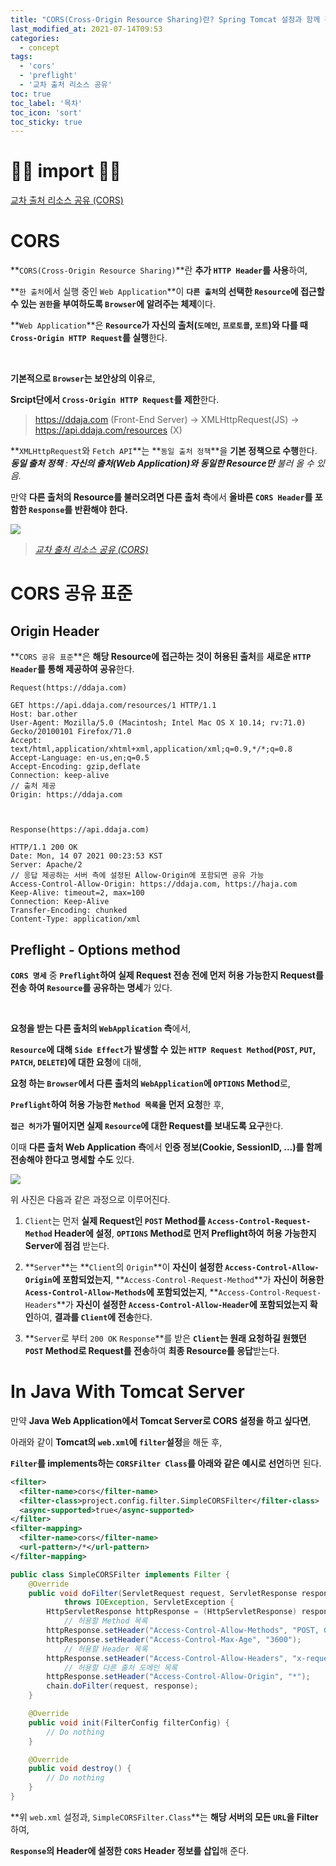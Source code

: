 ```yaml
---
title: "CORS(Cross-Origin Resource Sharing)란? Spring Tomcat 설정과 함께 간략히!"
last_modified_at: 2021-07-14T09:53
categories:
  - concept
tags: 
  - 'cors' 
  - 'preflight' 
  - '교차 출처 리소스 공유'
toc: true
toc_label: '목차'
toc_icon: 'sort'
toc_sticky: true
---
```


# 🙆‍♂️ import 🙇‍♂️

[교차 출처 리소스 공유 (CORS)](https://developer.mozilla.org/ko/docs/Web/HTTP/CORS)


# CORS

**`CORS(Cross-Origin Resource Sharing)`**란 **추가 `HTTP Header`를 사용**하여, 

**`한 출처`에서 실행 중인 `Web Application`**이 **`다른 출처`의 선택한 `Resource`에 접근할 수 있는 `권한`을 부여하도록 `Browser`에 알려주는 체제**이다.

**`Web Application`**은 **`Resource`가 자신의 출처(`도메인`, `프로토콜`, `포트`)와 다를 때 `Cross-Origin HTTP Request`를 실행**한다.

<br>

**기본적으로 `Browser`는 보안상의 이유**로, 

**Srcipt단에서 `Cross-Origin HTTP Request`를 제한**한다.


> https://ddaja.com (Front-End Server) -> XMLHttpRequest(JS) -> https://api.ddaja.com/resources (X)

**`XMLHttpRequest`와 `Fetch API`**는 **`동일 출처 정책`**을 **기본 정책으로 수행**한다.
_**동일 출처 정책** : **자신의 출처(Web Application)와 동일한 Resource만** 불러 올 수 있음._

만약 **다른 출처의 Resource를 불러오려면 다른 출처 측**에서 **올바른 `CORS Header`를 포함한 `Response`를 반환해야 한다.**

![](https://media.prod.mdn.mozit.cloud/attachments/2016/10/28/14295/a21a85eaccd405d608395b4ca8d82538/CORS_principle.png)
>_[교차 출처 리소스 공유 (CORS)](https://developer.mozilla.org/ko/docs/Web/HTTP/CORS)_


# CORS 공유 표준


## Origin Header

**`CORS 공유 표준`**은 **해당 Resource에 접근하는 것이 허용된 출처**를 **새로운 `HTTP Header`를 통해 제공하여 공유**한다.

```
Request(https://ddaja.com)

GET https://api.ddaja.com/resources/1 HTTP/1.1
Host: bar.other
User-Agent: Mozilla/5.0 (Macintosh; Intel Mac OS X 10.14; rv:71.0) Gecko/20100101 Firefox/71.0
Accept: text/html,application/xhtml+xml,application/xml;q=0.9,*/*;q=0.8
Accept-Language: en-us,en;q=0.5
Accept-Encoding: gzip,deflate
Connection: keep-alive
// 출처 제공
Origin: https://ddaja.com



Response(https://api.ddaja.com)

HTTP/1.1 200 OK
Date: Mon, 14 07 2021 00:23:53 KST
Server: Apache/2
// 응답 제공하는 서버 측에 설정된 Allow-Origin에 포함되면 공유 가능
Access-Control-Allow-Origin: https://ddaja.com, https://haja.com
Keep-Alive: timeout=2, max=100
Connection: Keep-Alive
Transfer-Encoding: chunked
Content-Type: application/xml
```

## Preflight - Options method

**`CORS 명세`** 중 **`Preflight`하여 실제 Request 전송 전에 먼저 허용 가능한지 Request를 전송 하여 `Resource`를 공유하는 명세**가 있다.

<br>


**요청을 받는 다른 출처의 `WebApplication` 측**에서,

**`Resource`에 대해 `Side Effect`가 발생할 수 있는 `HTTP Request Method`(`POST`, `PUT`, `PATCH`, `DELETE`)에 대한 요청**에 대해,

**요청 하는 `Browser`에서 다른 출처의 `WebApplication`에 `OPTIONS` Method**로,

**`Preflight`하여 허용 가능한 `Method 목록`을 먼저 요청**한 후,

**`접근 허가`가 떨어지면 실제 `Resource`에 대한 Request를 보내도록 요구**한다.

이때 **다른 출처 Web Application 측**에서 **인증 정보(Cookie, SessionID, ...)를 함께 전송해야 한다고 명세할 수도** 있다.


![](https://images.velog.io/images/gillog/post/ab528959-b2e4-464b-b95c-bf9a4996f302/image.png)




위 사진은 다음과 같은 과정으로 이루어진다.

1. `Client`는 먼저 **실제 Request인 `POST` Method를 `Access-Control-Request-Method` Header에 설정**,
**`OPTIONS` Method로 먼저 Preflight하여 허용 가능한지 Server에 점검** 받는다.

2. **`Server`**는 **`Client`의 `Origin`**이 **자신이 설정한 `Access-Control-Allow-Origin`에 포함되었는지**, 
**`Access-Control-Request-Method`**가 **자신이 허용한 `Acess-Control-Allow-Methods`에 포함되었는지**,
**`Access-Control-Request-Headers`**가 **자신이 설정한 `Access-Control-Allow-Header`에 포함되었는지 확인**하여,
**결과를 `Client`에 전송**한다.

3. **`Server`로 부터 `200 OK` `Response`**를 받은 **`Client`는 원래 요청하길 원했던 `POST` Method로 Request를 전송**하여 **최종 Resource를 응답**받는다.



# In Java With Tomcat Server

만약 **Java Web Application에서 Tomcat Server로 CORS 설정을 하고 싶다면**,

아래와 같이 **Tomcat의 `web.xml`에 `filter`설정**을 해둔 후,

**`Filter`를 implements하는 `CORSFilter Class`를 아래와 같은 예시로 선언**하면 된다.


```xml
<filter>
  <filter-name>cors</filter-name>
  <filter-class>project.config.filter.SimpleCORSFilter</filter-class>
  <async-supported>true</async-supported>
</filter>
<filter-mapping>
  <filter-name>cors</filter-name>
  <url-pattern>/*</url-pattern>
</filter-mapping>
```

```java
public class SimpleCORSFilter implements Filter {
	@Override
	public void doFilter(ServletRequest request, ServletResponse response, FilterChain chain)
			throws IOException, ServletException {
		HttpServletResponse httpResponse = (HttpServletResponse) response;
        	// 허용할 Method 목록
		httpResponse.setHeader("Access-Control-Allow-Methods", "POST, GET, OPTIONS");
		httpResponse.setHeader("Access-Control-Max-Age", "3600");
        	// 허용할 Header 목록
		httpResponse.setHeader("Access-Control-Allow-Headers", "x-requested-with, content-type, Authorization");
        	// 허용할 다른 출처 도메인 목록
		httpResponse.setHeader("Access-Control-Allow-Origin", "*");
		chain.doFilter(request, response);
	}

	@Override
	public void init(FilterConfig filterConfig) {
		// Do nothing
	}

	@Override
	public void destroy() {
		// Do nothing
	}
}
```

**위 `web.xml` 설정과, `SimpleCORSFilter.Class`**는 **해당 서버의 모든 `URL`을 Filter**하여,

**`Response`의 Header에 설정한 `CORS` Header 정보를 삽입**해 준다. 
